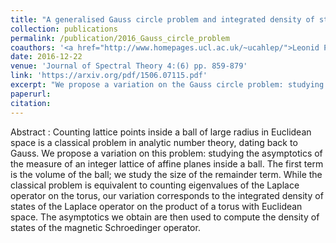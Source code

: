 ```yaml
---
title: "A generalised Gauss circle problem and integrated density of states"
collection: publications
permalink: /publication/2016_Gauss_circle_problem
coauthors: '<a href="http://www.homepages.ucl.ac.uk/~ucahlep/">Leonid Parnovski</a>'
date: 2016-12-22
venue: 'Journal of Spectral Theory 4:(6) pp. 859-879'
link: 'https://arxiv.org/pdf/1506.07115.pdf'
excerpt: "We propose a variation on the Gauss circle problem: studying the asymptotics of the measure of an integer lattice of affine planes inside a ball. This corresponds to the integrated density of states of the Laplace operator on the product of a torus with Euclidean space."
paperurl: 
citation: 
---
```


Abstract : Counting lattice points inside a ball of large radius in Euclidean space is a classical problem in analytic number theory, dating back to Gauss. We propose a variation on this problem: studying the asymptotics of the measure of an integer lattice of affine planes inside a ball. The first term is the volume of the ball; we study the size of the remainder term. While the classical problem is equivalent to counting eigenvalues of the Laplace operator on the torus, our variation corresponds to the integrated density of states of the Laplace operator on the product of a torus with Euclidean space. The asymptotics we obtain are then used to compute the density of states of the magnetic Schroedinger operator.
